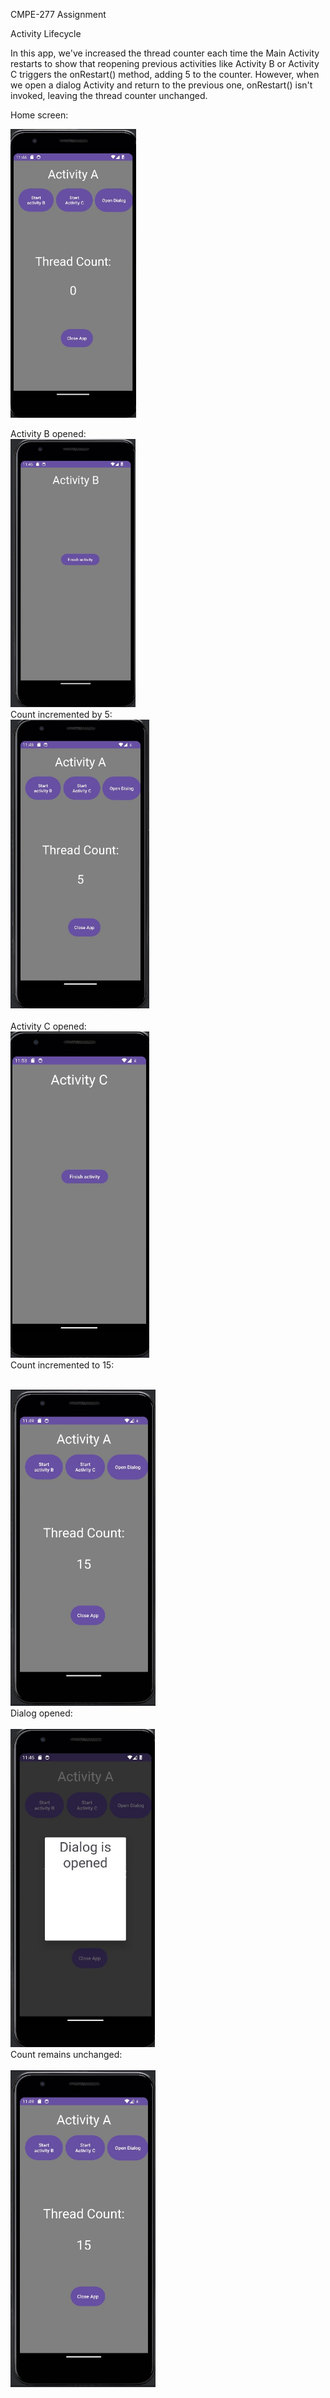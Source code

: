 CMPE-277  Assignment

Activity Lifecycle

In this app, we've increased the thread counter each time the Main Activity restarts to show that reopening previous activities like Activity B or Activity C triggers the onRestart() method, adding 5 to the counter. However, when we open a dialog Activity and return to the previous one, onRestart() isn't invoked, leaving the thread counter unchanged.

Home screen:

<img width="201" alt="image" src="Images/pic1.jpeg">

</br>

Activity B opened:
</br>
<img width="200" alt="image" src="https://github.com/sahithi-kalakonda/activity_lifecycle/blob/main/Images/pic2.jpg?raw=true">
</br>
Count incremented by 5:
</br>
<img width="222" alt="image" src="https://github.com/sahithi-kalakonda/activity_lifecycle/blob/main/Images/pic3.jpg?raw=true">
</br>
</br>
Activity C opened:
</br>
<img width="222" alt="image" src="https://github.com/sahithi-kalakonda/activity_lifecycle/blob/main/Images/pic4.jpg?raw=true">
</br>
Count incremented to 15:
</br>
</br>

<img width="232" alt="image" src="https://github.com/sahithi-kalakonda/activity_lifecycle/blob/main/Images/pic5.jpg?raw=true">

</br>
Dialog opened:
</br>
</br>
<img width="231" alt="image" src="https://github.com/sahithi-kalakonda/activity_lifecycle/blob/main/Images/pic7.jpg?raw=true">
</br>
Count remains unchanged:
</br>
</br>
<img width="232" alt="image" src="https://github.com/sahithi-kalakonda/activity_lifecycle/blob/main/Images/pic5.jpg?raw=true">







